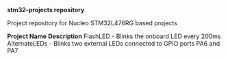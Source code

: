 **stm32-projects repository**

Project repository for Nucleo STM32L476RG based projects

**Project Name** **Description**
FlashLED - Blinks the onboard LED every 200ms
AlternateLEDs - Blinks two external LEDs connected to GPIO ports PA6 and PA7
